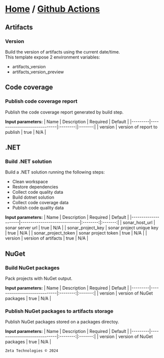 # [Home](../index.md) / [Github Actions](./index.md)
## Artifacts
### Version
Build the version of artifacts using the current date/time.  
This template expose 2 environment variables:
- artifacts_version
- artifacts_version_preview

## Code coverage
### Publish code coverage report
Publish the code coverage report generated by build step.

**Input parameters:**
| Name    | Description                  | Required | Default |
|---------|------------------------------|:--------:|:-------:|
| version | version of report to publish | true     | N/A     |

## .NET
### Build .NET solution
Build a .NET solution running the following steps:
- Clean workspace
- Restore dependencies
- Collect code quality data
- Build dotnet solution
- Collect code coverage data
- Publish code quality data

**Input parameters:**
| Name                | Description                  | Required | Default |
|---------------------|------------------------------|:--------:|:-------:|
| sonar_host_url      | sonar server url             | true     | N/A     |
| sonar_project_key   | sonar project unique key     | true     | N/A     |
| sonar_project_token | sonar project token          | true     | N/A     |
| version             | version of artifacts         | true     | N/A     |

## NuGet
### Build NuGet packages
Pack projects with NuGet output.

**Input parameters:**
| Name    | Description                  | Required | Default |
|---------|------------------------------|:--------:|:-------:|
| version | version of NuGet packages    | true     | N/A     |

### Publish NuGet packages to artifacts storage
Publish NuGet packages stored on a packages directoy.

**Input parameters:**
| Name    | Description                  | Required | Default |
|---------|------------------------------|:--------:|:-------:|
| version | version of NuGet packages    | true     | N/A     |

```
Zeta Technologies © 2024
```